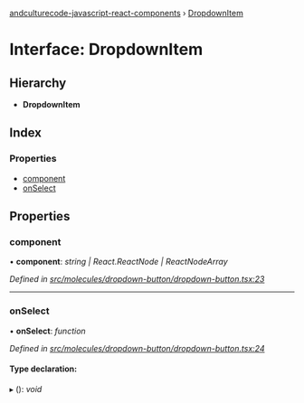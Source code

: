 [andculturecode-javascript-react-components](../README.md) › [DropdownItem](dropdownitem.md)

# Interface: DropdownItem

## Hierarchy

* **DropdownItem**

## Index

### Properties

* [component](dropdownitem.md#component)
* [onSelect](dropdownitem.md#onselect)

## Properties

###  component

• **component**: *string | React.ReactNode | ReactNodeArray*

*Defined in [src/molecules/dropdown-button/dropdown-button.tsx:23](https://github.com/AndcultureCode/AndcultureCode.JavaScript.React.Components/blob/d179e3a/src/molecules/dropdown-button/dropdown-button.tsx#L23)*

___

###  onSelect

• **onSelect**: *function*

*Defined in [src/molecules/dropdown-button/dropdown-button.tsx:24](https://github.com/AndcultureCode/AndcultureCode.JavaScript.React.Components/blob/d179e3a/src/molecules/dropdown-button/dropdown-button.tsx#L24)*

#### Type declaration:

▸ (): *void*
